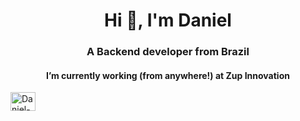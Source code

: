 <h1 align="center">Hi 👋, I'm Daniel</h1>
<h3 align="center">A Backend developer from Brazil</h3>
<h4 align="center"> I’m currently working (from anywhere!) at Zup Innovation</h4>

<a href="https://www.linkedin.com/in/danielbatistanascimento/" target="blank"><img align="center" src="https://cdn.jsdelivr.net/npm/simple-icons@3.0.1/icons/linkedin.svg" alt="Daniel-Nasciment" height="30" width="40" color="blue"/></a>
</p>

